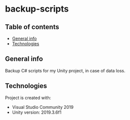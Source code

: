 # backup-scripts
## Table of contents
* [General info](#general-info)
* [Technologies](#technologies)

## General info
Backup C# scripts for my Unity project, in case of data loss.
	
## Technologies
Project is created with:
* Visual Studio Community 2019
* Unity version: 2019.3.6f1
